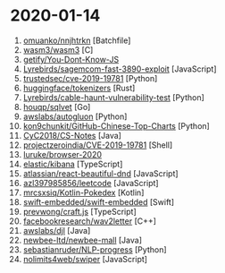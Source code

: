 # 2020-01-14

1. [omuanko/nnjhtrkn](https://github.com/omuanko/nnjhtrkn "Famous Ninja game for NES") [Batchfile]
2. [wasm3/wasm3](https://github.com/wasm3/wasm3 "🚀 The fastest WebAssembly interpreter") [C]
3. [getify/You-Dont-Know-JS](https://github.com/getify/You-Dont-Know-JS "A book series on JavaScript. @YDKJS on twitter.") 
4. [Lyrebirds/sagemcom-fast-3890-exploit](https://github.com/Lyrebirds/sagemcom-fast-3890-exploit "") [JavaScript]
5. [trustedsec/cve-2019-19781](https://github.com/trustedsec/cve-2019-19781 "This is a tool published for the Citrix ADC (NetScaler) vulnerability. We are only disclosing this due to others publishing the exploit code first.") [Python]
6. [huggingface/tokenizers](https://github.com/huggingface/tokenizers "💥Fast State-of-the-Art Tokenizers optimized for Research and Production") [Rust]
7. [Lyrebirds/cable-haunt-vulnerability-test](https://github.com/Lyrebirds/cable-haunt-vulnerability-test "") [Python]
8. [houqp/sqlvet](https://github.com/houqp/sqlvet "Go fearless SQL. Sqlvet performs static analysis on raw SQL queries in your Go code base.") [Go]
9. [awslabs/autogluon](https://github.com/awslabs/autogluon "AutoGluon: AutoML Toolkit for Deep Learning") [Python]
10. [kon9chunkit/GitHub-Chinese-Top-Charts](https://github.com/kon9chunkit/GitHub-Chinese-Top-Charts "🇨🇳 GitHub中文排行榜，帮助你发现高分优秀中文项目、更高效地吸收国人的优秀经验成果；榜单每周更新一次，敬请关注！") [Python]
11. [CyC2018/CS-Notes](https://github.com/CyC2018/CS-Notes "📚 技术面试必备基础知识、Leetcode、计算机操作系统、计算机网络、系统设计、Java、Python、C++") [Java]
12. [projectzeroindia/CVE-2019-19781](https://github.com/projectzeroindia/CVE-2019-19781 "Remote Code Execution Exploit for Citrix Application Delivery Controller and Citrix Gateway [ CVE-2019-19781 ]") [Shell]
13. [luruke/browser-2020](https://github.com/luruke/browser-2020 "Things you can do with a browser in 2020 ☕️") 
14. [elastic/kibana](https://github.com/elastic/kibana "Your window into the Elastic Stack") [TypeScript]
15. [atlassian/react-beautiful-dnd](https://github.com/atlassian/react-beautiful-dnd "Beautiful and accessible drag and drop for lists with React") [JavaScript]
16. [azl397985856/leetcode](https://github.com/azl397985856/leetcode "LeetCode Solutions: A Record of My Problem Solving Journey.( leetcode题解，记录自己的leetcode解题之路。)") [JavaScript]
17. [mrcsxsiq/Kotlin-Pokedex](https://github.com/mrcsxsiq/Kotlin-Pokedex "🌀 A Pokedex app using ViewModel, LiveData, Room and Navigation") [Kotlin]
18. [swift-embedded/swift-embedded](https://github.com/swift-embedded/swift-embedded "Swift for Embedded Systems ✨") [Swift]
19. [prevwong/craft.js](https://github.com/prevwong/craft.js "🚀 A React Framework for building extensible drag and drop page editors") [TypeScript]
20. [facebookresearch/wav2letter](https://github.com/facebookresearch/wav2letter "Facebook AI Research's Automatic Speech Recognition Toolkit") [C++]
21. [awslabs/djl](https://github.com/awslabs/djl "An Engine-Agnostic Deep Learning Framework") [Java]
22. [newbee-ltd/newbee-mall](https://github.com/newbee-ltd/newbee-mall "newbee-mall 项目（新蜂商城）是一套电商系统，包括 newbee-mall 商城系统及 newbee-mall-admin 商城后台管理系统，基于 Spring Boot 2.X 及相关技术栈开发。 前台商城系统包含首页门户、商品分类、新品上线、首页轮播、商品推荐、商品搜索、商品展示、购物车、订单结算、订单流程、个人订单管理、会员中心、帮助中心等模块。 后台管理系统包含数据面板、轮播图管理、商品管理、订单管理、会员管理、分类管理、设置等模块。") [Java]
23. [sebastianruder/NLP-progress](https://github.com/sebastianruder/NLP-progress "Repository to track the progress in Natural Language Processing (NLP), including the datasets and the current state-of-the-art for the most common NLP tasks.") [Python]
24. [nolimits4web/swiper](https://github.com/nolimits4web/swiper "Most modern mobile touch slider with hardware accelerated transitions") [JavaScript]
